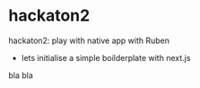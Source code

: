 # hackaton2
hackaton2: play with native app with Ruben 
- lets initialise a simple boilderplate with next.js

bla bla

